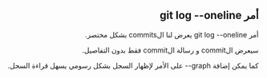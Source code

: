 <div dir=rtl>

## أمر git log --oneline

أمر git log --oneline يعرض لنا الcommits بشكل مختصر.

سيعرض الcommit و رسالة الcommit فقط بدون التفاصيل.

كما يمكن إضافة graph-- على الأمر لإظهار السجل بشكل رسومي يسهل قراءة السجل.

</div>